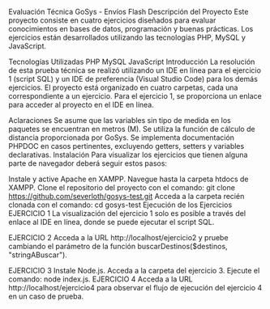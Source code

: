 Evaluación Técnica GoSys - Envíos Flash
Descripción del Proyecto
Este proyecto consiste en cuatro ejercicios diseñados para evaluar conocimientos en bases de datos, programación y buenas prácticas. Los ejercicios están desarrollados utilizando las tecnologías PHP, MySQL y JavaScript.

Tecnologías Utilizadas
PHP
MySQL
JavaScript
Introducción
La resolución de esta prueba técnica se realizó utilizando un IDE en línea para el ejercicio 1 (script SQL) y un IDE de preferencia (Visual Studio Code) para los demás ejercicios. El proyecto está organizado en cuatro carpetas, cada una correspondiente a un ejercicio. Para el ejercicio 1, se proporciona un enlace para acceder al proyecto en el IDE en línea.

Aclaraciones
Se asume que las variables sin tipo de medida en los paquetes se encuentran en metros (M).
Se utiliza la función de cálculo de distancia proporcionada por GoSys.
Se implementa documentación PHPDOC en casos pertinentes, excluyendo getters, setters y variables declarativas.
Instalación
Para visualizar los ejercicios que tienen alguna parte de navegador deberá seguir estos pasos:

Instale y active Apache en XAMPP.
Navegue hasta la carpeta htdocs de XAMPP.
Clone el repositorio del proyecto con el comando: git clone https://github.com/severloth/gosys-test.git
Acceda a la carpeta recién clonada con el comando: cd gosys-test
Ejecución de los Ejercicios
EJERCICIO 1
La visualización del ejercicio 1 solo es posible a través del enlace al IDE en línea, donde se puede ejecutar el script SQL.

EJERCICIO 2
Acceda a la URL http://localhost/ejercicio2 y pruebe cambiando el parámetro de la función buscarDestinos($destinos, "stringABuscar").

EJERCICIO 3
Instale Node.js.
Acceda a la carpeta del ejercicio 3.
Ejecute el comando: node index.js.
EJERCICIO 4
Acceda a la URL http://localhost/ejercicio4 para observar el flujo de ejecución del ejercicio 4 en un caso de prueba.